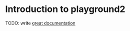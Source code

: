 # Introduction to playground2

TODO: write [great documentation](http://jacobian.org/writing/what-to-write/)

